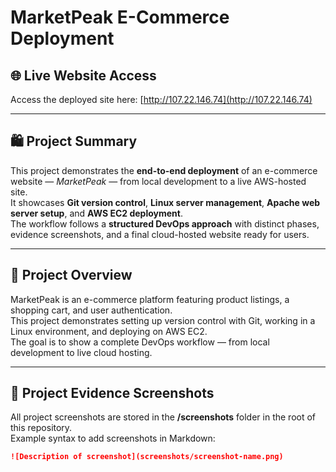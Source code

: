 # MarketPeak E-Commerce Deployment

## 🌐 Live Website Access
Access the deployed site here: [http://107.22.146.74](http://107.22.146.74)

---

## 🛍 Project Summary
This project demonstrates the **end-to-end deployment** of an e-commerce website — *MarketPeak* — from local development to a live AWS-hosted site.  
It showcases **Git version control**, **Linux server management**, **Apache web server setup**, and **AWS EC2 deployment**.  
The workflow follows a **structured DevOps approach** with distinct phases, evidence screenshots, and a final cloud-hosted website ready for users.

---

## 📌 Project Overview
MarketPeak is an e-commerce platform featuring product listings, a shopping cart, and user authentication.  
This project demonstrates setting up version control with Git, working in a Linux environment, and deploying on AWS EC2.  
The goal is to show a complete DevOps workflow — from local development to live cloud hosting.

---

## 📂 Project Evidence Screenshots
All project screenshots are stored in the **/screenshots** folder in the root of this repository.  
Example syntax to add screenshots in Markdown:  
```markdown
![Description of screenshot](screenshots/screenshot-name.png)

